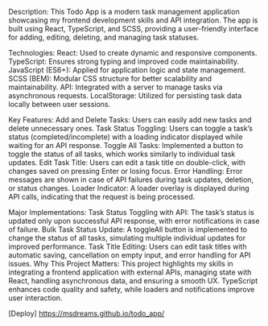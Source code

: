 Description:
This Todo App is a modern task management application showcasing my frontend development skills and API integration.
The app is built using React, TypeScript, and SCSS, providing a user-friendly interface for adding, editing, deleting, and managing task statuses.

Technologies:
React: Used to create dynamic and responsive components.
TypeScript: Ensures strong typing and improved code maintainability.
JavaScript (ES6+): Applied for application logic and state management.
SCSS (BEM): Modular CSS structure for better scalability and maintainability.
API: Integrated with a server to manage tasks via asynchronous requests.
LocalStorage: Utilized for persisting task data locally between user sessions.

Key Features:
Add and Delete Tasks: Users can easily add new tasks and delete unnecessary ones.
Task Status Toggling: Users can toggle a task’s status (completed/incomplete) with a loading indicator displayed while waiting for an API response.
Toggle All Tasks: Implemented a button to toggle the status of all tasks, which works similarly to individual task updates.
Edit Task Title: Users can edit a task title on double-click, with changes saved on pressing Enter or losing focus.
Error Handling: Error messages are shown in case of API failures during task updates, deletion, or status changes.
Loader Indicator: A loader overlay is displayed during API calls, indicating that the request is being processed.

Major Implementations:
Task Status Toggling with API: The task’s status is updated only upon successful API response, with error notifications in case of failure.
Bulk Task Status Update: A toggleAll button is implemented to change the status of all tasks, simulating multiple individual updates for improved performance.
Task Title Editing: Users can edit task titles with automatic saving, cancellation on empty input, and error handling for API issues.
Why This Project Matters:
This project highlights my skills in integrating a frontend application with external APIs, managing state with React, handling asynchronous data, and ensuring a smooth UX. TypeScript enhances code quality and safety, while loaders and notifications improve user interaction.

[Deploy] https://msdreams.github.io/todo_app/
